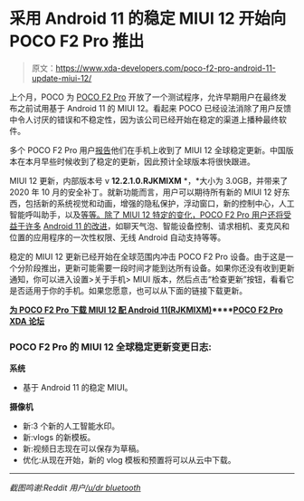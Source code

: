 # 采用 Android 11 的稳定 MIUI 12 开始向 POCO F2 Pro 推出

> 原文：<https://www.xda-developers.com/poco-f2-pro-android-11-update-miui-12/>

上个月，POCO 为 [POCO F2 Pro](https://www.xda-developers.com/poco-f2-pro-review/) 开放了一个测试程序，允许早期用户在最终发布之前试用基于 Android 11 的 MIUI 12。看起来 POCO 已经设法消除了用户反馈中令人讨厌的错误和不稳定性，因为该公司已经开始在稳定的渠道上播种最终软件。

多个 POCO F2 Pro 用户[报告](https://www.reddit.com/r/Xiaomi/comments/k2a4hi/poco_f2_pro_global_stable_finally_gets_android_11/)他们在手机上收到了 MIUI 12 全球稳定更新。中国版本在本月早些时候收到了稳定的更新，因此预计全球版本将很快跟进。

MIUI 12 更新，内部版本号 v **12.2.1.0.RJKMIXM** *，*大小为 3.0GB，并带来了 2020 年 10 月的安全补丁。就新功能而言，用户可以期待所有新的 MIUI 12 好东西，包括新的系统视觉和动画，增强的隐私保护，浮动窗口，新的控制中心，人工智能呼叫助手，以及[等等。除了 MIUI 12 特定的变化，POCO F2 Pro 用户还将受益于许多](https://www.xda-developers.com/xiaomi-miui-12-mi-redmi/) [Android 11 的改进](https://www.xda-developers.com/android-11-features-developers-new-apis/)，如聊天气泡、智能设备控制、请求相机、麦克风和位置的应用程序的一次性权限、无线 Android 自动支持等等。

稳定的 MIUI 12 更新已经开始在全球范围内冲击 POCO F2 Pro 设备。由于这是一个分阶段推出，更新可能需要一段时间才能到达所有设备。如果你还没有收到更新通知，你可以进入设置>关于手机> MIUI 版本，然后点击“检查更新”按钮，看看它是否适用于你的手机。如果您愿意，也可以从下面的链接下载更新。

**[为 POCO F2 Pro 下载 MIUI 12 配 Android 11(RJKMIXM)](https://bigota.d.miui.com/V12.2.1.0.RJKMIXM/miui_LMIGlobal_V12.2.1.0.RJKMIXM_35857b638b_11.0.zip)****[POCO F2 Pro XDA 论坛](https://forum.xda-developers.com/poco-f2-pro)**

### POCO F2 Pro 的 MIUI 12 全球稳定更新变更日志:

**系统**

*   基于 Android 11 的稳定 MIUI。

**摄像机**

*   新:3 个新的人工智能水印。
*   新:vlogs 的新模板。
*   新:视频日志现在可以保存为草稿。
*   优化:从现在开始，新的 vlog 模板和预置将可以从云中下载。

* * *

*截图鸣谢:Reddit 用户[/u/dr bluetooth](https://www.reddit.com/user/drbluetongue/)*